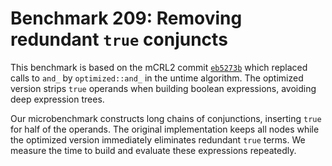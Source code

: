 # Benchmark 209: Removing redundant `true` conjuncts

This benchmark is based on the mCRL2 commit [`eb5273b`](https://github.com/mCRL2org/mCRL2/commit/eb5273bbf3e317f5a2289907f7e88379f8e65afe) which replaced calls to `and_` by `optimized::and_` in the untime algorithm. The optimized version strips `true` operands when building boolean expressions, avoiding deep expression trees.

Our microbenchmark constructs long chains of conjunctions, inserting `true` for half of the operands. The original implementation keeps all nodes while the optimized version immediately eliminates redundant `true` terms. We measure the time to build and evaluate these expressions repeatedly.
